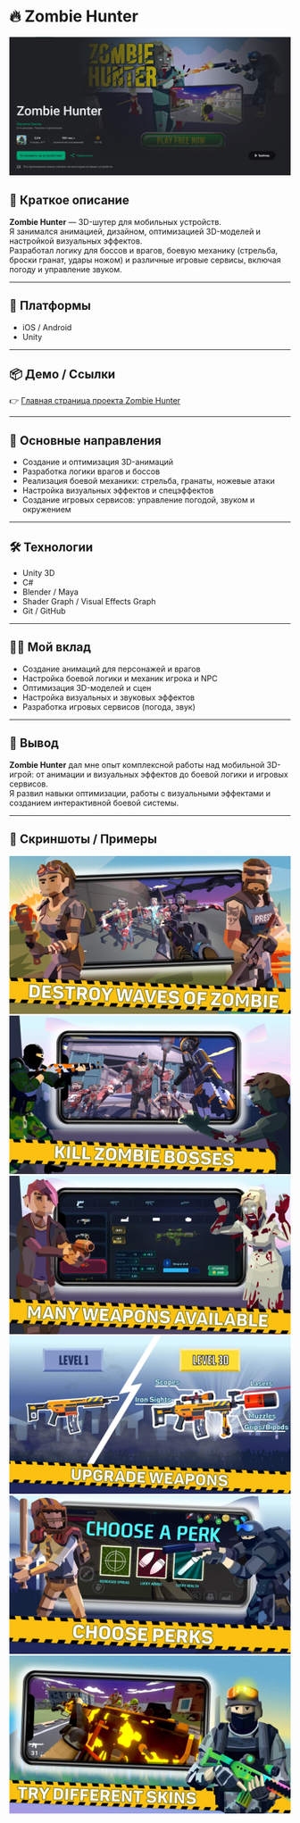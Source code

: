 # 🔥 Zombie Hunter

<div align="center">
  <img src="data/main.png" width="800" />
</div>

## 📌 Краткое описание
**Zombie Hunter** — 3D-шутер для мобильных устройств.  
Я занимался анимацией, дизайном, оптимизацией 3D-моделей и настройкой визуальных эффектов.  
Разработал логику для боссов и врагов, боевую механику (стрельба, броски гранат, удары ножом) и различные игровые сервисы, включая погоду и управление звуком.  

---

## 🚀 Платформы
- iOS / Android  
- Unity  

---

## 📦 Демо / Ссылки
👉 [Главная страница проекта Zombie Hunter](https://play.google.com/store/apps/details?id=zombie.shooter.hunter.starwork)

---

## 🧠 Основные направления
- Создание и оптимизация 3D-анимаций  
- Разработка логики врагов и боссов  
- Реализация боевой механики: стрельба, гранаты, ножевые атаки  
- Настройка визуальных эффектов и спецэффектов  
- Создание игровых сервисов: управление погодой, звуком и окружением  

---

## 🛠 Технологии
- Unity 3D  
- C#  
- Blender / Maya  
- Shader Graph / Visual Effects Graph  
- Git / GitHub  

---

## 👩‍💻 Мой вклад
- Создание анимаций для персонажей и врагов  
- Настройка боевой логики и механик игрока и NPC  
- Оптимизация 3D-моделей и сцен  
- Настройка визуальных и звуковых эффектов  
- Разработка игровых сервисов (погода, звук)  

---

## 🏁 Вывод
**Zombie Hunter** дал мне опыт комплексной работы над мобильной 3D-игрой: от анимации и визуальных эффектов до боевой логики и игровых сервисов.  
Я развил навыки оптимизации, работы с визуальными эффектами и созданием интерактивной боевой системы.  

---

## 📸 Скриншоты / Примеры
![png](data/1.png) 
![png](data/2.png)
![png](data/3.png)
![png](data/4.png)
![png](data/5.png)
![png](data/6.png)

